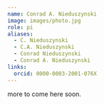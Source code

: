 ```yaml
---
name: Conrad A. Nieduszynski
image: images/photo.jpg
role: pi
aliases:
  - C. Nieduszynski
  - C.A. Nieduszynski
  - Conrad Nieduszynski
  - Conrad A. Nieduszynski
links:
  orcid: 0000-0003-2001-076X
---
```


more to come here soon.
